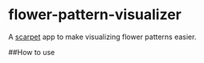 # flower-pattern-visualizer
A [scarpet](https://github.com/gnembon/scarpet) app to make visualizing flower patterns easier.

##How to use
